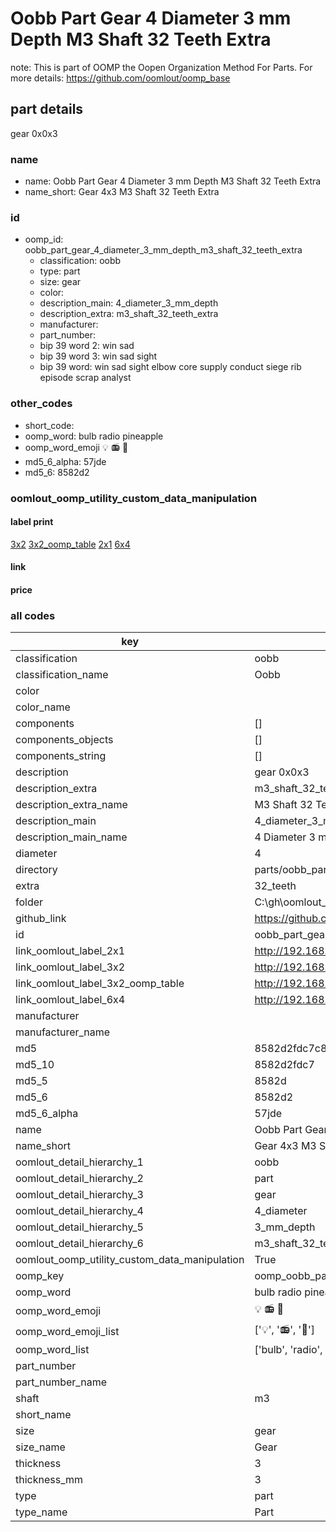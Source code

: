 # Oobb Part Gear 4 Diameter 3 mm Depth M3 Shaft 32 Teeth Extra  

note: This is part of OOMP the Oopen Organization Method For Parts. For more details: https://github.com/oomlout/oomp_base

##  part details
  



gear 0x0x3



### name
* name: Oobb Part Gear 4 Diameter 3 mm Depth M3 Shaft 32 Teeth Extra
* name_short: Gear 4x3 M3 Shaft 32 Teeth Extra
### id
* oomp_id: oobb_part_gear_4_diameter_3_mm_depth_m3_shaft_32_teeth_extra
  * classification: oobb
  * type: part
  * size: gear
  * color: 
  * description_main: 4_diameter_3_mm_depth
  * description_extra: m3_shaft_32_teeth_extra
  * manufacturer: 
  * part_number: 
  * bip 39 word 2: win sad
  * bip 39 word 3: win sad sight
  * bip 39 word: win sad sight elbow core supply conduct siege rib episode scrap analyst

### other_codes
* short_code: 
* oomp_word: bulb radio pineapple
* oomp_word_emoji :bulb: :radio: :pineapple:
* md5_6_alpha: 57jde
* md5_6: 8582d2






### oomlout_oomp_utility_custom_data_manipulation
#### label print
[3x2](http://192.168.1.245:1112/?label=oomp%2057jde)
[3x2_oomp_table](http://192.168.1.108:1112/?label=oomp%2057jde)
[2x1](http://192.168.1.242:1112/?label=oomp%2057jde)
[6x4](http://192.168.1.55:1112/?label=oomp%2057jde)    

#### link

                              

#### price







### all codes 
| key | value |  
| --- | --- |  
| classification | oobb |  
| classification_name | Oobb |  
| color |  |  
| color_name |  |  
| components | [] |  
| components_objects | [] |  
| components_string | [] |  
| description | gear 0x0x3 |  
| description_extra | m3_shaft_32_teeth_extra |  
| description_extra_name | M3 Shaft 32 Teeth Extra |  
| description_main | 4_diameter_3_mm_depth |  
| description_main_name | 4 Diameter 3 mm Depth |  
| diameter | 4 |  
| directory | parts/oobb_part_gear_4_diameter_3_mm_depth_m3_shaft_32_teeth_extra |  
| extra | 32_teeth |  
| folder | C:\gh\oomlout_oobb_version_4_generated_parts\things\oobb_part_gear_4_diameter_3_mm_depth_m3_shaft_32_teeth_extra |  
| github_link | https://github.com/oomlout/oomlout_oomp_part_src/tree/main/parts/oobb_part_gear_4_diameter_3_mm_depth_m3_shaft_32_teeth_extra |  
| id | oobb_part_gear_4_diameter_3_mm_depth_m3_shaft_32_teeth_extra |  
| link_oomlout_label_2x1 | http://192.168.1.242:1112/?label=oomp%2057jde |  
| link_oomlout_label_3x2 | http://192.168.1.245:1112/?label=oomp%2057jde |  
| link_oomlout_label_3x2_oomp_table | http://192.168.1.108:1112/?label=oomp%2057jde |  
| link_oomlout_label_6x4 | http://192.168.1.55:1112/?label=oomp%2057jde |  
| manufacturer |  |  
| manufacturer_name |  |  
| md5 | 8582d2fdc7c805db67182473906f6fda |  
| md5_10 | 8582d2fdc7 |  
| md5_5 | 8582d |  
| md5_6 | 8582d2 |  
| md5_6_alpha | 57jde |  
| name | Oobb Part Gear 4 Diameter 3 mm Depth M3 Shaft 32 Teeth Extra |  
| name_short | Gear 4x3 M3 Shaft 32 Teeth Extra |  
| oomlout_detail_hierarchy_1 | oobb |  
| oomlout_detail_hierarchy_2 | part |  
| oomlout_detail_hierarchy_3 | gear |  
| oomlout_detail_hierarchy_4 | 4_diameter |  
| oomlout_detail_hierarchy_5 | 3_mm_depth |  
| oomlout_detail_hierarchy_6 | m3_shaft_32_teeth_extra |  
| oomlout_oomp_utility_custom_data_manipulation | True |  
| oomp_key | oomp_oobb_part_gear_4_diameter_3_mm_depth_m3_shaft_32_teeth_extra |  
| oomp_word | bulb radio pineapple |  
| oomp_word_emoji | :bulb: :radio: :pineapple: |  
| oomp_word_emoji_list | [':bulb:', ':radio:', ':pineapple:'] |  
| oomp_word_list | ['bulb', 'radio', 'pineapple'] |  
| part_number |  |  
| part_number_name |  |  
| shaft | m3 |  
| short_name |  |  
| size | gear |  
| size_name | Gear |  
| thickness | 3 |  
| thickness_mm | 3 |  
| type | part |  
| type_name | Part |  
